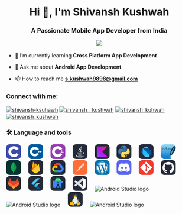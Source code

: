 <h1 align="center">Hi 👋, I'm Shivansh Kushwah</h1>
<h3 align="center">A Passionate Mobile App Developer from India</h3>

<div align="center">
  <img src="https://user-images.githubusercontent.com/58959408/232639433-cb0aea21-66f0-4508-a771-85e2089c5a87.gif"  />
</div>


- 🌱 I’m currently learning **Cross Platform App Development**

- 💬 Ask me about **Android App Development**

- 📫 How to reach me **s.kushwah9898@gmail.com**

<h3 align="left">Connect with me:</h3>
<p align="left">
<a href="https://www.linkedin.com/in/shivansh-kushwah-503359340/" target="blank"><img align="center" src="https://raw.githubusercontent.com/rahuldkjain/github-profile-readme-generator/master/src/images/icons/Social/linked-in-alt.svg" alt="shivansh-ksuhawh" height="30" width="40" /></a>
<a href="https://instagram.com/shivansh__kushwah" target="blank"><img align="center" src="https://raw.githubusercontent.com/rahuldkjain/github-profile-readme-generator/master/src/images/icons/Social/instagram.svg" alt="shivansh__kushwah" height="30" width="40" /></a>
<a href="https://www.youtube.com/@always_play_?si=gH49n7Ol6qtu7MNm" target="blank"><img align="center" src="https://raw.githubusercontent.com/rahuldkjain/github-profile-readme-generator/master/src/images/icons/Social/youtube.svg" alt="shivansh_kuhwah" height="30" width="40" /></a>
<a href="https://mail.google.com/mail/"><img align="center" src="https://raw.githubusercontent.com/maurodesouza/profile-readme-generator/master/src/assets/icons/social/gmail/default.svg" alt="shivansh_kushwah" height="30" width="40" /></a>
</p>

<div align="left">

<h3 align="left">🛠 Language and tools</h3>




 <img src="https://github.com/tandpfun/skill-icons/raw/main/icons/C.svg" height="40" alt="C logo"  />
  <img width="12" />


<img src="https://github.com/tandpfun/skill-icons/raw/main/icons/CPP.svg" height="40" alt="C logo"  />
  <img width="12" />


<img src="https://github.com/tandpfun/skill-icons/raw/main/icons/CS.svg" height="40" alt="C logo"  />
  <img width="12" />

<img src="https://github.com/tandpfun/skill-icons/raw/main/icons/Java-Dark.svg" height="40" alt="C logo"  />
  <img width="12" />


 <img src="https://github.com/tandpfun/skill-icons/raw/main/icons/Kotlin-Dark.svg" height="40" alt="Android Studio logo"  />
  <img width="12" />



<img src="https://github.com/tandpfun/skill-icons/raw/main/icons/Python-Dark.svg" height="40" alt="C logo"  />
  <img width="12" />


   <img src="https://github.com/tandpfun/skill-icons/raw/main/icons/Dart-Dark.svg" height="40" alt="C logo"  />
  <img width="12" />
  
  <img src="https://github.com/tandpfun/skill-icons/raw/main/icons/SQLite.svg" height="40" alt="C logo"  />
  <img width="12" />

 <img src="https://github.com/tandpfun/skill-icons/raw/main/icons/MongoDB.svg" height="40" alt="C logo"  />
  <img width="12" />


 <img src="https://github.com/tandpfun/skill-icons/raw/main/icons/Firebase-Dark.svg" height="40" alt="Android Studio logo"  />
  <img width="12" />

<img src="https://github.com/tandpfun/skill-icons/raw/main/icons/GCP-Dark.svg" height="40" alt="C logo"  />
  <img width="12" />



  <img src="https://github.com/tandpfun/skill-icons/raw/main/icons/Postman.svg" height="40" alt="C logo"  />
  <img width="12" />



  <img src="https://github.com/tandpfun/skill-icons/raw/main/icons/Wordpress.svg" height="40" alt="Android Studio logo"  />
  <img width="12" />


 <img src="https://github.com/tandpfun/skill-icons/raw/main/icons/Discord.svg" height="40" alt="Android Studio logo"  />
  <img width="12" />
  
  
  <img src="https://github.com/tandpfun/skill-icons/raw/main/icons/Git.svg" height="40" alt="C logo"  />
  <img width="12" />


 <img src="https://github.com/tandpfun/skill-icons/raw/main/icons/Github-Dark.svg" height="40" alt="C logo"  />
  <img width="12" />
  


 
  <img src="https://github.com/tandpfun/skill-icons/raw/main/icons/GitLab-Dark.svg" height="40" alt="C logo"  />
  <img width="12" />



  <img src="https://github.com/tandpfun/skill-icons/raw/main/icons/Flutter-Dark.svg" height="40" alt="C logo"  />
  <img width="12" />

 
 <img src="https://github.com/tandpfun/skill-icons/raw/main/icons/AndroidStudio-Dark.svg" height="40" alt="Android Studio logo"  />
  <img width="12" />


  <img src="https://github.com/tandpfun/skill-icons/raw/main/icons/VSCode-Dark.svg" height="40" alt="C logo"  />
  <img width="12" />

  
 
 
  <img src="https://github.com/tandpfun/skill-icons/raw/main/icons/Apple-Dark.svg" height="40" alt="Android Studio logo"  />
  <img width="12" />
  


  <img src="https://github.com/tandpfun/skill-icons/raw/main/icons/Kali-Dark.svg" height="40" alt="Android Studio logo"  />
  <img width="12" />
   


  <img src="https://github.com/tandpfun/skill-icons/raw/main/icons/Linux-Dark.svg" height="40" alt="C logo"  />
  <img width="12" />

  <img src="https://github.com/tandpfun/skill-icons/raw/main/icons/Windows-Dark.svg" height="40" alt="Android Studio logo"  />
  <img width="12" />

 
 
 
 





  

  
</div>

